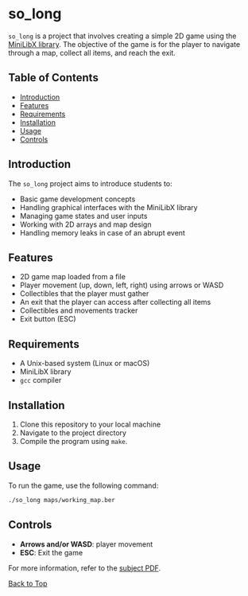 <a id="top"></a>

# so_long
`so_long` is a project that involves creating a simple 2D game using the [MiniLibX library](https://github.com/42Paris/minilibx-linux). The objective of the game is for the player to navigate through a map, collect all items, and reach the exit.

## Table of Contents
- [Introduction](#introduction)
- [Features](#features)
- [Requirements](#requirements)
- [Installation](#installation)
- [Usage](#usage)
- [Controls](#controls)

## Introduction
The `so_long` project aims to introduce students to:
- Basic game development concepts
- Handling graphical interfaces with the MiniLibX library
- Managing game states and user inputs
- Working with 2D arrays and map design
- Handling memory leaks in case of an abrupt event

## Features
- 2D game map loaded from a file
- Player movement (up, down, left, right) using arrows or WASD
- Collectibles that the player must gather
- An exit that the player can access after collecting all items
- Collectibles and movements tracker
- Exit button (ESC)

## Requirements
- A Unix-based system (Linux or macOS)
- MiniLibX library
- `gcc` compiler

## Installation
1. Clone this repository to your local machine
2. Navigate to the project directory
3. Compile the program using `make`.

## Usage
To run the game, use the following command:
```bash
./so_long maps/working_map.ber
```

## Controls
- **Arrows and/or WASD**: player movement
- **ESC**: Exit the game

For more information, refer to the [subject PDF](https://github.com/KarlQuerel/42-so_long/blob/master/docs/en.subject.pdf).

[Back to Top](#top)